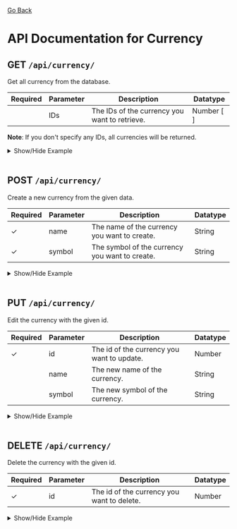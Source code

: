 [Go Back](./README.md)

# API Documentation for Currency

## GET `/api/currency/`

Get all currency from the database.

| Required | Parameter | Description                                   | Datatype   |
| -------- | --------- | --------------------------------------------- | ---------- |
|          | IDs       | The IDs of the currency you want to retrieve. | Number [ ] |

**Note**: If you don't specify any IDs, all currencies will be returned.

<details>
<summary>Show/Hide Example</summary>

Send a GET request to `/api/language/`:

Response:

```json
{
	"success": true,
	"error": "",
	"data": [
		{
			"currencyID": 3,
			"currencyName": "US dollar",
			"currencySymbol": "USD",
			"createdAt": "1970-01-01T00:00:00.000Z",
			"updatedAt": "1970-01-01T00:00:00.000Z"
		},
		{
			"currencyID": 4,
			"currencyName": "Indonesian rupiah",
			"currencySymbol": "IDR",
			"createdAt": "1970-01-01T00:00:00.000Z",
			"updatedAt": "1970-01-01T00:00:00.000Z"
		},
		{
			"currencyID": 5,
			"currencyName": "Pakistani rupee",
			"currencySymbol": "PKR",
			"createdAt": "1970-01-01T00:00:00.000Z",
			"updatedAt": "1970-01-01T00:00:00.000Z"
		},
		{
			"currencyID": 6,
			"currencyName": "Swedish Crown",
			"currencySymbol": "SEK",
			"createdAt": "1970-01-01T00:00:00.000Z",
			"updatedAt": "1970-01-01T00:00:00.000Z"
		},
		{
			"currencyID": 12,
			"currencyName": "Turkish lira",
			"currencySymbol": "TRY",
			"createdAt": "1970-01-01T00:00:00.000Z",
			"updatedAt": "1970-01-01T00:00:00.000Z"
		}
	]
}
```

Send a GET request to `/api/currency/` with the following body:

```json
{
	"IDs": [3, 6, 12]
}
```

Response:

```json
{
	"success": true,
	"error": "",
	"data": [
		{
			"currencyID": 3,
			"currencyName": "US dollar",
			"currencySymbol": "USD",
			"createdAt": "1970-01-01T00:00:00.000Z",
			"updatedAt": "1970-01-01T00:00:00.000Z"
		},
		{
			"currencyID": 6,
			"currencyName": "Swedish Crown",
			"currencySymbol": "SEK",
			"createdAt": "1970-01-01T00:00:00.000Z",
			"updatedAt": "1970-01-01T00:00:00.000Z"
		},
		{
			"currencyID": 12,
			"currencyName": "Turkish lira",
			"currencySymbol": "TRY",
			"createdAt": "1970-01-01T00:00:00.000Z",
			"updatedAt": "1970-01-01T00:00:00.000Z"
		}
	]
}
```

</details>
<br>

## POST `/api/currency/`

Create a new currency from the given data.

| Required | Parameter | Description                                    | Datatype |
| -------- | --------- | ---------------------------------------------- | -------- |
| ✓        | name      | The name of the currency you want to create.   | String   |
| ✓        | symbol    | The symbol of the currency you want to create. | String   |

<details>
<summary>Show/Hide Example</summary>

Send a POST request to `/api/currency/` with the following body:

```json
{
	"name": "United States Dollar",
	"symbol": "USD"
}
```

Response:

```json
{
	"success": true,
	"data": {
		"currencyID": 1,
		"currencyName": "United States Dollar",
		"currencySymbol": "USD",
		"updatedAt": "1970-01-01T00:00:00.000Z",
		"createdAt": "1970-01-01T00:00:00.000Z"
	}
}
```

</details>
<br>

## PUT `/api/currency/`

Edit the currency with the given id.

| Required | Parameter | Description                                | Datatype |
| -------- | --------- | ------------------------------------------ | -------- |
| ✓        | id        | The id of the currency you want to update. | Number   |
|          | name      | The new name of the currency.              | String   |
|          | symbol    | The new symbol of the currency.            | String   |

<details>
<summary>Show/Hide Example</summary>

Send a PUT request to `/api/currency/` with the following body:

```json
{
	"id": 1,
	"name": "US Dollar"
}
```

Response:

```json
{
	"success": true,
	"data": {
		"currencyID": 1,
		"currencyName": "US Dollar",
		"currencySymbol": "USD",
		"updatedAt": "1970-01-01T00:00:00.000Z",
		"createdAt": "1970-01-01T00:00:00.000Z"
	}
}
```

</details>
<br>

## DELETE `/api/currency/`

Delete the currency with the given id.

| Required | Parameter | Description                                | Datatype |
| -------- | --------- | ------------------------------------------ | -------- |
| ✓        | id        | The id of the currency you want to delete. | Number   |

<details>
<summary>Show/Hide Example</summary>
Send a DELETE request to `/api/currency/` with the following body:

```json
{
	"id": 1
}
```

Response:

```json
{
	"success": true,
	"error": "",
	"data": 1
}
```

</details>

